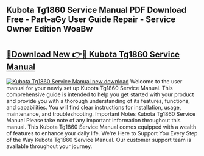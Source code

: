 ## Kubota Tg1860 Service Manual PDF Download Free - Part-aGy User Guide Repair - Service Owner Edition WoaBw

# <h2><a href="http://bc1504.oget.top/?id=Kubota+Tg1860+Service+Manual">🔗Download New 👉🔴 Kubota Tg1860 Service Manual</a></h2>

[![Kubota Tg1860 Service Manual new download](https://i.imgur.com/5g1atiW.png)](http://bc1504.oget.top/?id=Kubota+Tg1860+Service+Manual)
Welcome to the user manual for your newly set up Kubota Tg1860 Service Manual. This comprehensive guide is intended to help you get started with your product and provide you with a thorough understanding of its features, functions, and capabilities. You will find clear instructions for installation, usage, maintenance, and troubleshooting. Important Notes Kubota Tg1860 Service Manual Please take note of any important information throughout this manual. This Kubota Tg1860 Service Manual comes equipped with a wealth of features to enhance your daily life. We're Here to Support You Every Step of the Way Kubota Tg1860 Service Manual. Our customer support team is available throughout your journey.

